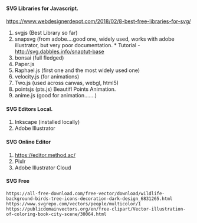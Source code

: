 

#### SVG Libraries for Javascript.
https://www.webdesignerdepot.com/2018/02/8-best-free-libraries-for-svg/
  1. svgjs  (Best Library so far)
  2. snapsvg (from adobe....good one, widely used, works with adobe illustrator, but very poor documentation.
    * Tutorial - http://svg.dabbles.info/snaptut-base
  3. bonsai (full fledged)
  4. Paper.js
  5. Raphael.js (first one and the most widely used one)
  6. velocity.js (for animations)
  7. Two.js (used across canvas, webgl, html5)
  8. pointsjs (pts.js) Beautifl Points Animation.
  9. anime.js (good for animation.......)



#### SVG Editors Local.
  1. Inkscape (installed locally)
  2. Adobe Illustrator


#### SVG Online Editor
  1. https://editor.method.ac/
  2. Pixlr
  3. Adobe Illustrator Cloud

#### SVG Free 
    https://all-free-download.com/free-vector/download/wildlife-background-birds-tree-icons-decoration-dark-design_6831265.html
    https://www.svgrepo.com/vectors/people/multicolor/1
    https://publicdomainvectors.org/en/free-clipart/Vector-illustration-of-coloring-book-city-scene/30064.html
